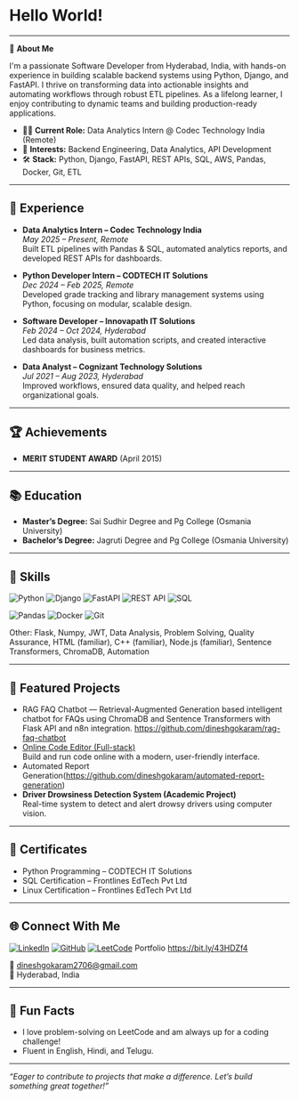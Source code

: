 # Hello World!

---

🚀 **About Me**

I'm a passionate Software Developer from Hyderabad, India, with hands-on experience in building scalable backend systems using Python, Django, and FastAPI. I thrive on transforming data into actionable insights and automating workflows through robust ETL pipelines. As a lifelong learner, I enjoy contributing to dynamic teams and building production-ready applications.

- 🧑‍💻 **Current Role:** Data Analytics Intern @ Codec Technology India (Remote)
- 🎯 **Interests:** Backend Engineering, Data Analytics, API Development
- 🛠️ **Stack:** Python, Django, FastAPI, REST APIs, SQL, AWS, Pandas, Docker, Git, ETL

---

## 💼 Experience

- **Data Analytics Intern – Codec Technology India**  
  _May 2025 – Present, Remote_  
  Built ETL pipelines with Pandas & SQL, automated analytics reports, and developed REST APIs for dashboards.

- **Python Developer Intern – CODTECH IT Solutions**  
  _Dec 2024 – Feb 2025, Remote_  
  Developed grade tracking and library management systems using Python, focusing on modular, scalable design.

- **Software Developer – Innovapath IT Solutions**  
  _Feb 2024 – Oct 2024, Hyderabad_  
  Led data analysis, built automation scripts, and created interactive dashboards for business metrics.

- **Data Analyst – Cognizant Technology Solutions**  
  _Jul 2021 – Aug 2023, Hyderabad_  
  Improved workflows, ensured data quality, and helped reach organizational goals.

---

## 🏆 Achievements

- **MERIT STUDENT AWARD** (April 2015)

---

## 📚 Education

- **Master’s Degree:** Sai Sudhir Degree and Pg College (Osmania University)
- **Bachelor’s Degree:** Jagruti Degree and Pg College (Osmania University)

---

## 🧰 Skills

![Python](https://img.shields.io/badge/Python-3776AB?style=flat&logo=python&logoColor=white)
![Django](https://img.shields.io/badge/Django-092E20?style=flat&logo=django&logoColor=white)
![FastAPI](https://img.shields.io/badge/FastAPI-009688?style=flat&logo=fastapi&logoColor=white)
![REST API](https://img.shields.io/badge/REST-API-blue)
![SQL](https://img.shields.io/badge/SQL-4479A1?style=flat&logo=postgresql&logoColor=white)

![Pandas](https://img.shields.io/badge/Pandas-150458?style=flat&logo=pandas&logoColor=white)
![Docker](https://img.shields.io/badge/Docker-2496ED?style=flat&logo=docker&logoColor=white)
![Git](https://img.shields.io/badge/Git-F05032?style=flat&logo=git&logoColor=white)

Other: Flask, Numpy, JWT, Data Analysis, Problem Solving, Quality Assurance, HTML (familiar), C++ (familiar), Node.js (familiar), Sentence Transformers, ChromaDB, Automation

---

## 🚀 Featured Projects
- RAG FAQ Chatbot — Retrieval-Augmented Generation based intelligent chatbot for FAQs using ChromaDB and Sentence Transformers with Flask API and n8n integration. https://github.com/dineshgokaram/rag-faq-chatbot
- [Online Code Editor (Full-stack)](https://github.com/dineshgokaram/online-code-editor)  
  Build and run code online with a modern, user-friendly interface.
- Automated Report Generation(https://github.com/dineshgokaram/automated-report-generation)
- **Driver Drowsiness Detection System (Academic Project)**  
  Real-time system to detect and alert drowsy drivers using computer vision.

---

## 📜 Certificates

- Python Programming – CODTECH IT Solutions
- SQL Certification – Frontlines EdTech Pvt Ltd
- Linux Certification – Frontlines EdTech Pvt Ltd

---

## 🌐 Connect With Me

[![LinkedIn](https://img.shields.io/badge/-LinkedIn-blue?logo=linkedin&logoColor=white&style=flat)](https://linkedin.com/in/dinesh-gokaram)
[![GitHub](https://img.shields.io/badge/-GitHub-black?logo=github&logoColor=white&style=flat)](https://github.com/dineshgokaram)
[![LeetCode](https://img.shields.io/badge/-LeetCode-FFA116?logo=leetcode&logoColor=white&style=flat)](https://leetcode.com/u/p2w1dyD1aN/)
Portfolio https://bit.ly/43HDZf4

📧 dineshgokaram2706@gmail.com  
📍 Hyderabad, India

---


## 🌱 Fun Facts

- I love problem-solving on LeetCode and am always up for a coding challenge!
- Fluent in English, Hindi, and Telugu.

---

_“Eager to contribute to projects that make a difference. Let’s build something great together!”_

